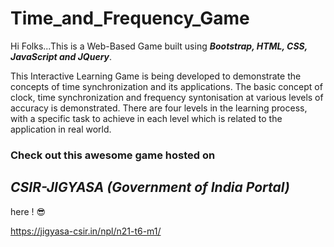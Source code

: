 # Time_and_Frequency_Game

Hi Folks...This is a Web-Based Game built using <b><i>Bootstrap, HTML, CSS, JavaScript and JQuery</i></b>. 

This Interactive Learning Game is being developed to demonstrate the concepts of time synchronization and its applications. The basic concept of clock, time synchronization and frequency syntonisation at various levels of accuracy is demonstrated. There are four levels in the learning process, with a specific task to achieve in each level which is related to the application in real world.

<h3>Check out this awesome game hosted on <h2><b><i>CSIR-JIGYASA (Government of India Portal)</i></b></h2> here ! 😎</h3>

https://jigyasa-csir.in/npl/n21-t6-m1/
